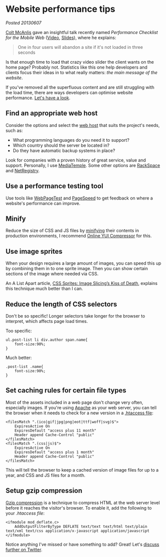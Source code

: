 # Website performance tips

*Posted 20130607*

[Colt McAnlis](https://twitter.com/duhroach) gave an insightful talk recently named *Performance Checklist for the Mobile Web* ([Video](http://www.youtube.com/watch?v=0UNWi7FA36M), [Slides](http://mainroach.appspot.com/docs/PCMW.pdf)), where he explains:

> One in four users will abandon a site if it's not loaded in three seconds

Is that enough time to load that crazy video slider the client wants on the home page? Probably not. Statistics like this one help developers and clients focus their ideas in to what really matters: *the main message of the website*.

If you've removed all the superfluous content and are still struggling with the load time, there are ways developers can optimise website performance. [Let's have a look](https://vine.co/v/bQbrUJPzJ5Y).

## Find an appropriate web host

Consider the options and select the [web host](http://en.wikipedia.org/wiki/Web_hosting_service) that suits the project's needs, such as:

- What programming languages do you need it to support?
- Which country should the server be located in?
- Do they have automatic backup systems in place?

Look for companies with a proven history of great service, value and support. Personally, I use [MediaTemple](http://mediatemple.net/). Some other options are [RackSpace](http://www.rackspace.com.au/) and [NetRegistry](http://www.netregistry.com.au/web-hosting/cloud-hosting/).

## Use a performance testing tool

Use tools like [WebPageTest](http://www.webpagetest.org/) and [PageSpeed](https://developers.google.com/speed/pagespeed/) to get feedback on where a website's performance can improve.

## Minify

Reduce the size of CSS and JS files by [minifying](http://en.wikipedia.org/wiki/Minification_(programming)) their contents in production environments, I recommend [Online YUI Compressor](http://refresh-sf.com/yui) for this.

## Use image sprites

When your design requires a large amount of images, you can speed this up by combining them in to one sprite image. Then you can show certain sections of the image where needed via CSS.

An A List Apart article, [CSS Sprites: Image Slicing’s Kiss of Death](http://alistapart.com/article/sprites), explains this technique much better than I can.

## Reduce the length of CSS selectors

Don't be so specific! Longer selectors take longer for the browser to interpret, which affects page load times.

Too specific:

	ul.post-list li div.author span.name{
		font-size:90%;
	}

Much better:

	.post-list .name{
		font-size:90%;
	}

## Set caching rules for certain file types

Most of the assets included in a web page don't change very often, especially images.
If you're using [Apache](http://en.wikipedia.org/wiki/Apache_web_server) as your web server, you can tell the browser when it needs to check for a new version in a [.htaccess file](http://en.wikipedia.org/wiki/Htaccess):

	<filesMatch ".(ico|gif|jpg|png|eot|ttf|woff|svg)$">
		ExpiresActive On
		ExpiresDefault "access plus 11 month"
		Header append Cache-Control "public"
	</filesMatch>
	<filesMatch ".(css|js)$">
		ExpiresActive On
		ExpiresDefault "access plus 1 month"
		Header append Cache-Control "public"
	</filesMatch>

This will tell the browser to keep a cached version of image files for up to a year, and CSS and JS files for a month.

## Setup gzip compression

[Gzip compression](https://developers.google.com/speed/articles/gzip) is a technique to compress HTML at the web server level before it reaches the visitor's browser. To enable it, add the following to your *.htaccess file*:

	<ifmodule mod_deflate.c>
		AddOutputFilterByType DEFLATE text/text text/html text/plain text/xml text/css application/x-javascript application/javascript
	</ifmodule>

Notice anything I've missed or have something to add? Great! Let's [discuss further on Twitter](https://twitter.com/brendanmurty/status/342901968458612736).
